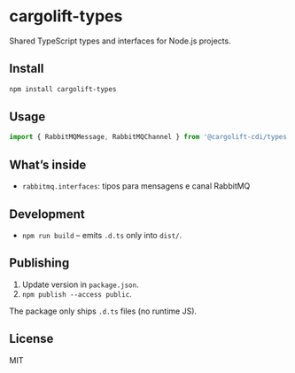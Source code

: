# cargolift-types

Shared TypeScript types and interfaces for Node.js projects.

## Install

```bash
npm install cargolift-types
```

## Usage

```ts
import { RabbitMQMessage, RabbitMQChannel } from '@cargolift-cdi/types';
```

## What’s inside

- `rabbitmq.interfaces`: tipos para mensagens e canal RabbitMQ

## Development

- `npm run build` – emits `.d.ts` only into `dist/`.
  

## Publishing

1. Update version in `package.json`.
2. `npm publish --access public`.

The package only ships `.d.ts` files (no runtime JS).

## License

MIT
